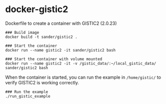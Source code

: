 # docker-gistic2
Dockerfile to create a container with GISTIC2 (2.0.23)

```
### Build image
docker build -t sander/gistic2 .

### Start the container
docker run --name gistic2 -it sander/gistic2 bash

### Start the container with volume mounted
docker run --name gistic2 -it -v /gistic_data/:~/local_gistic_data/ sander/gistic2 bash

```

When the container is started, you can run the example in `/home/gistic/` to verify GISTIC2 is working correctly.

```
### Run the example
./run_gistic_example
